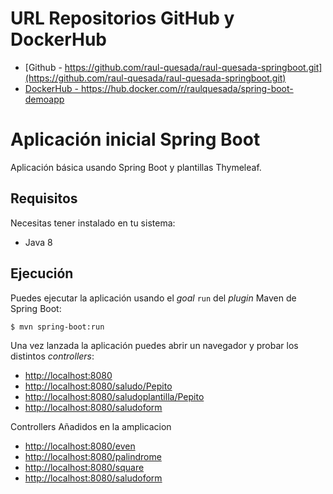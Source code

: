 # URL Repositorios GitHub y DockerHub

- [Github - https://github.com/raul-quesada/raul-quesada-springboot.git](https://github.com/raul-quesada/raul-quesada-springboot.git)
- [DockerHub - https://hub.docker.com/r/raulquesada/spring-boot-demoapp
  ](https://hub.docker.com/r/raulquesada/spring-boot-demoapp
  )

# Aplicación inicial Spring Boot

Aplicación básica usando Spring Boot y plantillas Thymeleaf.

## Requisitos

Necesitas tener instalado en tu sistema:

- Java 8

## Ejecución

Puedes ejecutar la aplicación usando el _goal_ `run` del _plugin_ Maven 
de Spring Boot:

```
$ mvn spring-boot:run 
```

Una vez lanzada la aplicación puedes abrir un navegador y probar los distintos _controllers_:

- [http://localhost:8080](http://localhost:8080)
- [http://localhost:8080/saludo/Pepito](http://localhost:8080/saludo/Pepito)
- [http://localhost:8080/saludoplantilla/Pepito](http://localhost:8080/saludoplantilla/Pepito)
- [http://localhost:8080/saludoform](http://localhost:8080/saludoform)

Controllers Añadidos en la amplicacion

- [http://localhost:8080/even](http://localhost:8080/even)
- [http://localhost:8080/palindrome](http://localhost:8080/palindrome)
- [http://localhost:8080/square](http://localhost:8080/square)
- [http://localhost:8080/saludoform](http://localhost:8080/calculator)